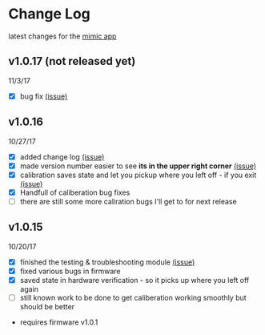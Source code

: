 # Change Log
latest changes for the [mimic app](mimicrobot.tk)
## v1.0.17 (not released yet)
11/3/17
- [x] bug fix [(issue)](../../issues/12)

## v1.0.16
10/27/17
- [x] added change log [(issue)](../../issues/8)
- [x] made version number easier to see **its in the upper right corner** [(issue)](../../issues/8)
- [x] calibration saves state and let you pickup where you left off - if you exit [(issue)](../../issues/5)
- [x] Handfull of caliberation bug fixes
- [ ] there are still some more caliration bugs I'll get to for next release

## v1.0.15
10/20/17
- [x] finished the testing & troubleshooting module [(issue)](../../issues/10)
- [x] fixed various bugs in firmware
- [x] saved state in hardware verification - so it picks up where you left off again
- [ ] still known work to be done to get caliberation working smoothly but should be better
* requires firmware v1.0.1
